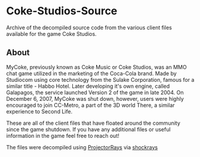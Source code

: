 # Coke-Studios-Source
Archive of the decompiled source code from the various client files available for the game Coke Studios.

## About

MyCoke, previously known as Coke Music or Coke Studios, was an MMO chat game utilized in the marketing of the Coca-Cola brand. Made by Studiocom using core technology from the Sulake Corporation, famous for a similar title - Habbo Hotel. Later developing it's own engine, called Galapagos, the service launched Version 2 of the game in late 2004. On December 6, 2007, MyCoke was shut down, however, users were highly encouraged to join CC-Metro, a part of the 3D world There, a similar experience to Second Life.

These are all of the client files that have floated around the community since the game shutdown. If you have any additional files or useful information in the game feel free to reach out!

The files were decompiled using [ProjectorRays](https://github.com/ProjectorRays/ProjectorRays) via [shockrays](https://github.com/jtieri/shockrays)

